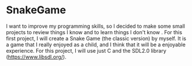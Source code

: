 # SnakeGame
I want to improve my programming skills, so I decided to make some small projects to review things I know and to learn things I don't know .
For this first project, I will create a Snake Game (the classic version) by myself. It is a game that I really enjoyed as a child, and I think that it will be a enjoyable experience.
For this project, I will use just C and the SDL2.0 library (https://www.libsdl.org/).
